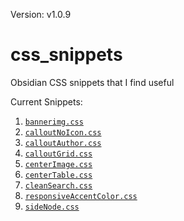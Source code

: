 Version: v1.0.9

# css_snippets

Obsidian CSS snippets that I find useful

Current Snippets:

1. [`bannerimg.css`](./bannerImg.css)
1. [`calloutNoIcon.css`](./calloutNoIcon.css)
1. [`calloutAuthor.css`](./calloutAuthor.css)
1. [`calloutGrid.css`](./calloutGrid.css)
1. [`centerImage.css`](./centerImage.css)
1. [`centerTable.css`](./centerTable.css)
1. [`cleanSearch.css`](./cleanSearch.css)
1. [`responsiveAccentColor.css`](./responsiveAccentColor.css)
1. [`sideNode.css`](./sideNote.css)
